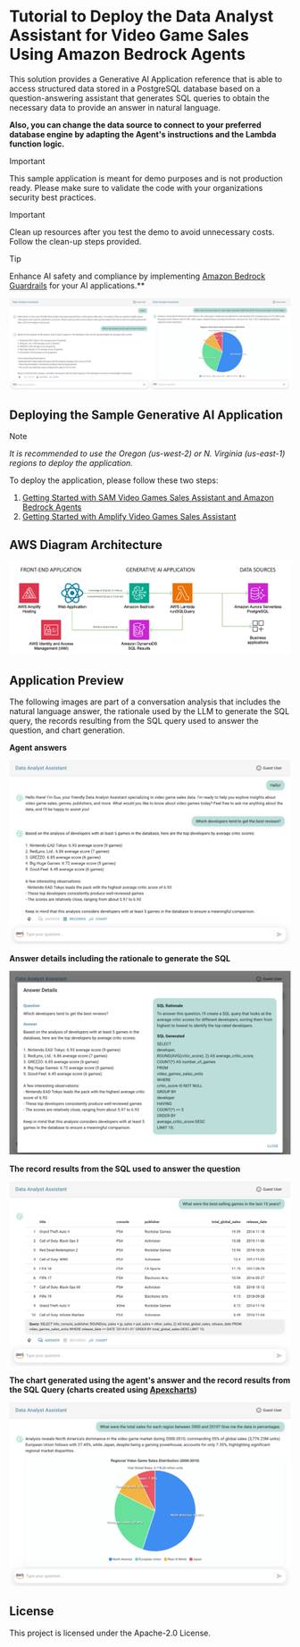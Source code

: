 # Tutorial to Deploy the Data Analyst Assistant for Video Game Sales Using Amazon Bedrock Agents

This solution provides a Generative AI Application reference that is able to access structured data stored in a PostgreSQL database based on a question-answering assistant that generates SQL queries to obtain the necessary data to provide an answer in natural language.

**Also, you can change the data source to connect to your preferred database engine by adapting the Agent's instructions and the Lambda function logic.**

> [!IMPORTANT]
> This sample application is meant for demo purposes and is not production ready. Please make sure to validate the code with your organizations security best practices.

> [!IMPORTANT]
> Clean up resources after you test the demo to avoid unnecessary costs. Follow the clean-up steps provided.

> [!TIP]
> Enhance AI safety and compliance by implementing [Amazon Bedrock Guardrails](https://aws.amazon.com/bedrock/guardrails/) for your AI applications.**

![Video Games Sales Assistant](./images/preview.png)

## Deploying the Sample Generative AI Application

> [!NOTE]
> *It is recommended to use the Oregon (us-west-2) or N. Virginia (us-east-1) regions to deploy the application.*

To deploy the application, please follow these two steps:

1. [Getting Started with SAM Video Games Sales Assistant and Amazon Bedrock Agents](./sam-bedrock-video-games-sales-assistant/)
2. [Getting Started with Amplify Video Games Sales Assistant](./amplify-video-games-sales-assistant-sample/)

## AWS Diagram Architecture

![Video Games Sales Assistant](./images/gen-ai-assistant-diagram.png)

## Application Preview

The following images are part of a conversation analysis that includes the natural language answer, the rationale used by the LLM to generate the SQL query, the records resulting from the SQL query used to answer the question, and chart generation.

**Agent answers**

![Video Games Sales Assistant](./images/preview1.png)

**Answer details including the rationale to generate the SQL**

![Video Games Sales Assistant](./images/preview2.png)

**The record results from the SQL used to answer the question**

![Video Games Sales Assistant](./images/preview3.png)

**The chart generated using the agent's answer and the record results from the SQL Query (charts created using [Apexcharts](https://apexcharts.com/))**

![Video Games Sales Assistant](./images/preview4.png)

## License

This project is licensed under the Apache-2.0 License.